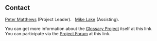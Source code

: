 <h2 id="contact">Contact</h2>

<p><a href="mailto:Peter Matthews - Glossary 
<matthews&#000000064;melbpc.org.au>">Peter Matthews</a> (Project Leader).   &nbsp; 
<a href="mailto:Mike Lake - Glossary <mikel&#000000064;speleonics.com.au>">Mike Lake</a> (Assisting).
</p>
<p>
You can get more information about the 
<a href="http://uisic.uis-speleo.org/lexgloss.html">Glossary Project</a> itself at this link.
<br>You can participate via the 
<a href="http://uisic.uis-speleo.org/forum/viewforum.php?f=19">Project Forum</a> at this link.
</p>

